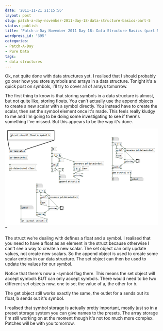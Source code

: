 ```yaml
---
date: '2011-11-21 21:15:56'
layout: post
slug: patch-a-day-november-2011-day-18-data-structure-basics-part-5
status: publish
title: 'Patch-a-Day November 2011 Day 18: Data Structure Basics (part 5)'
wordpress_id: '395'
categories:
- Patch-A-Day
- Pure Data
tags:
- data structures
---
```


Ok, not quite done with data structures yet. I realised that I should probably go over how you store symbols and arrays in a data structure. Tonight it's a quick post on symbols, I'll try to cover all of arrays tomorrow.

The first thing to know is that storing symbols in a data structure is almost, but not quite like, storing floats. You can't actually use the append objects to create a new scalar with a symbol directly. You instead have to create the scalar, then set the symbol element once it's made. This feels really kludgy to me and I'm going to be doing some investigating to see if there's something I've missed. But this appears to be the way it's done.

![Storing symbols in a data structure](/a/2011-11-21-patch-a-day-november-2011-day-18-data-structure-basics-part-5/storing-symbols.png)"

The struct we're dealing with defines a float and a symbol. I realised that you need to have a float as an element in the struct because otherwise I can't see a way to create a new scalar. The set object can only update values, not create new scalars. So the append object is used to create some scalar entries in our data structure. The set object can then be used to update the values for our symbol.

Notice that there's now a -symbol flag there. This means the set object will accept symbols BUT can only accept symbols. There would need to be two different set objects now, one to set the value of a, the other for b.

The get object still works exactly the same, the outlet for a sends out its float, b sends out it's symbol.

I realised that symbol storage is actually pretty important, mostly just so in a preset storage system you can give names to the presets. The array storage I'm still working on at the moment though it's not too much more complex. Patches will be with you tomorrow.
